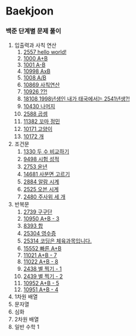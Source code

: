 # Baekjoon
### 백준 단계별 문제 풀이

1. 입출력과 사칙 연산
   1. [2557 hello world!](https://github.com/wodnj5/Baekjoon/blob/main/src/Baekjoon2557.java)
   2. [1000 A+B](https://github.com/wodnj5/Baekjoon/blob/main/src/Baekjoon1000.java)
   3. [1001 A-B](https://github.com/wodnj5/Baekjoon/blob/main/src/Baekjoon1001.java)
   4. [10998 AxB](https://github.com/wodnj5/Baekjoon/blob/main/src/Baekjoon10998.java)
   5. [1008 A/B](https://github.com/wodnj5/Baekjoon/blob/main/src/Baekjoon1008.java)
   6. [10869 사칙연산](https://github.com/wodnj5/Baekjoon/blob/main/src/Baekjoon10869.java)
   7. [10926 ??!](https://github.com/wodnj5/Baekjoon/blob/main/src/Baekjoon10926.java)
   8. [18108 1998년생인 내가 태국에서는 2541년생?!](https://github.com/wodnj5/Baekjoon/blob/main/src/Baekjoon18108.java)
   9. [10430 나머지](https://github.com/wodnj5/Baekjoon/blob/main/src/Baekjoon10430.java)
   10. [2588 곱셈](https://github.com/wodnj5/Baekjoon/blob/main/src/Baekjoon2588.java)
   11. [11382 꼬마 정민](https://github.com/wodnj5/Baekjoon/blob/main/src/Baekjoon11382.java)
   12. [10171 고양이](https://github.com/wodnj5/Baekjoon/blob/main/src/Baekjoon10171.java)
   13. [10172 개](https://github.com/wodnj5/Baekjoon/blob/main/src/Baekjoon10172.java)
2. 조건문
   1. [1330 두 수 비교하기](https://github.com/wodnj5/Baekjoon/blob/main/src/Baekjoon1330.java)
   2. [9498 시험 성적](https://github.com/wodnj5/Baekjoon/blob/main/src/Baekjoon9498.java)
   3. [2753 윤년](https://github.com/wodnj5/Baekjoon/blob/main/src/Baekjoon2753.java)
   4. [14681 사분면 고르기](https://github.com/wodnj5/Baekjoon/blob/main/src/Baekjoon14681.java)
   5. [2884 알람 시계](https://github.com/wodnj5/Baekjoon/blob/main/src/Baekjoon2884.java)
   6. [2525 오븐 시계](https://github.com/wodnj5/Baekjoon/blob/main/src/Baekjoon2525.java)
   7. [2480 주사위 세 개](https://github.com/wodnj5/Baekjoon/blob/main/src/Baekjoon2480.java)
3. 반복문
   1. [2739 구구단](https://github.com/wodnj5/Baekjoon/blob/main/src/Baekjoon2739.java)
   2. [10950 A+B - 3](https://github.com/wodnj5/Baekjoon/blob/main/src/Baekjoon10950.java)
   3. [8393 합](https://github.com/wodnj5/Baekjoon/blob/main/src/Baekjoon8393.java)
   4. [25304 영수증](https://github.com/wodnj5/Baekjoon/blob/main/src/Baekjoon25304.java)
   5. [25314 코딩은 체육과목입니다.](https://github.com/wodnj5/Baekjoon/blob/main/src/Baekjoon25314.java)
   6. [15552 빠른 A+B](https://github.com/wodnj5/Baekjoon/blob/main/src/Baekjoon15552.java)
   7. [11021 A+B - 7](https://github.com/wodnj5/Baekjoon/blob/main/src/Baekjoon11021.java)
   8. [11022 A+B - 8](https://github.com/wodnj5/Baekjoon/blob/main/src/Baekjoon11022.java)
   9. [2438 별 찍기 - 1](https://github.com/wodnj5/Baekjoon/blob/main/src/Baekjoon2438.java)
   10. [2439 별 찍기 - 2](https://github.com/wodnj5/Baekjoon/blob/main/src/Baekjoon2439.java)
   11. [10952 A+B - 5](https://github.com/wodnj5/Baekjoon/blob/main/src/Baekjoon10952.java)
   12. [10951 A+B - 4](https://github.com/wodnj5/Baekjoon/blob/main/src/Baekjoon10951.java)
4. 1차원 배열
5. 문자열
6. 심화
7. 2차원 배열
8. 일반 수학 1